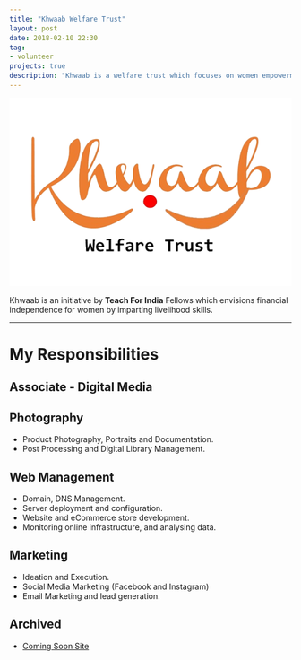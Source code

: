 ```yaml
---
title: "Khwaab Welfare Trust"
layout: post
date: 2018-02-10 22:30
tag:
- volunteer
projects: true
description: "Khwaab is a welfare trust which focuses on women empowerment and education. "
---
```


![Logo](../assets/images/projects/khwaab-logo.png)

Khwaab is an initiative by **Teach For India** Fellows which envisions financial independence for women by imparting livelihood skills.

---
# My Responsibilities

## Associate - Digital Media
## Photography
- Product Photography, Portraits and Documentation.
- Post Processing and Digital Library Management.

## Web Management
- Domain, DNS Management.
- Server deployment and configuration.
- Website and eCommerce store development.
- Monitoring online infrastructure, and analysing data.

## Marketing
- Ideation and Execution.
- Social Media Marketing (Facebook and Instagram)
- Email Marketing and lead generation.

## Archived
- [Coming Soon Site](http://raghavb95.github.io/ourKhwaab/archive/1/index.html)
